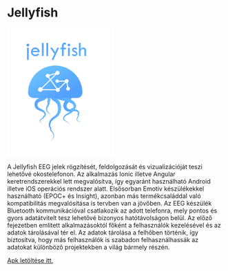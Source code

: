 # Jellyfish

![512x397](./app-logo.png)

A Jellyfish EEG jelek rögzítését, feldolgozását és vizualizációját teszi lehetővé
okostelefonon. Az alkalmazás Ionic illetve Angular keretrendszerekkel lett megvalósítva, így
egyaránt használható Android illetve iOS operációs rendszer alatt. Elsősorban Emotiv
készülékekkel használható (EPOC+ és Insight), azonban más termékcsaláddal való
kompatibilitás megvalósítása is tervben van a jövőben. Az EEG készülék Bluetooth
kommunikációval csatlakozik az adott telefonra, mely pontos és gyors adatátvitelt tesz lehetővé
bizonyos hatótávolságon belül. Az előző fejezetben említett alkalmazásoktól főként a
felhasználók kezelésével és az adatok tárolásával tér el. Az adatok tárolása a felhőben történik,
így biztosítva, hogy más felhasználók is szabadon felhasználhassák az adatokat különböző
projektekben a világ bármely részén. 

[Apk letöltése itt.](https://github.com/valentin-vio-dev/jellyfish/tree/master/apk)
